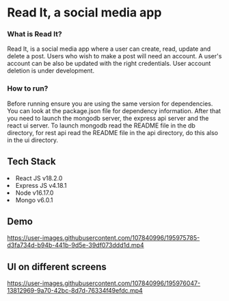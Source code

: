 <h1>Read It, a social media app</h1>

<h3>What is Read It?</h3>

Read It, is a social media app where a user can create, read, update and delete a post. Users who wish to make a post will need an account. A user's account can be also be updated with the right credentials. User account deletion is under development.

<h3>How to run?</h3>

Before running ensure you are using the same version for dependencies. You can look at the package.json file for dependency information. After that you need to launch the mongodb server, the express api server and the react ui server. To launch mongodb read the README file in the db directory, for rest api read the README file in the api directory, do this also in the ui directory.

<h2>Tech Stack</h2>

<li>React JS v18.2.0</li>
<li>Express JS v4.18.1</li>
<li>Node v16.17.0</li>
<li>Mongo v6.0.1</li>

<h2>Demo</h2>

https://user-images.githubusercontent.com/107840996/195975785-d3fa734d-b94b-441b-9d5e-39df073ddd1d.mp4

<h2>UI on different screens</h2>

https://user-images.githubusercontent.com/107840996/195976047-13812969-9a70-42bc-8d7d-76334f49efdc.mp4
